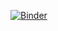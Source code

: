 [![Binder](https://mybinder.org/badge_logo.svg)](https://mybinder.org/v2/gh/andrzejnovak/2021-07-07-pyhep2021-mplhep/master?filepath=mplhep.ipynb)
